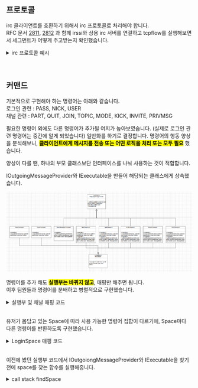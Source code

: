 


## 프로토콜

irc 클라이언트를 호환하기 위해서 irc 프로토콜로 처리해야 합니다.  
RFC 문서 [2811](https://datatracker.ietf.org/doc/html/rfc2811), [2812](https://datatracker.ietf.org/doc/html/rfc2812)  과 함께 irssi와 상용 irc 서버를 연결하고 tcpflow를 실행해보면서 세그먼트가 어떻게 주고받는지 확인했습니다. 

<details>
    <summary> irc 프로토콜 예시</summary>
#PRIVMSG < ChannelName > <br>  
#PRIVMSG < Nickname > <br>
#JOIN < ChannelName > <br>
#QUIT <br>
#PART <br>
<br>
tcpflow로 확인한 세그먼트 <br>
127.000.000.001.52636-127.000.000.001.06667: PRIVMSG #aaa :helloworldaaaaaaaaaaaaaaaaaaaaaaaaa <br>
127.000.000.001.06667-127.000.000.001.47094: :sejjeong!root@127.0.0.1 PRIVMSG #aaa :helloworldaaaaaaaaaaaaaaaaaaaaaaaaa
</details>  
<br><br>
  
    


## 커맨드

기본적으로 구현해야 하는 명령어는 아래와 같습니다.  
로그인 관련 : PASS, NICK, USER  
채널 관련 : PART, QUIT, JOIN, TOPIC, MODE, KICK, INVITE, PRIVMSG  

필요한 명령어 외에도 다른 명령어가 추가될 여지가 높아보였습니다. (실제로 로그인 관련 명령어는 중간에 알게 되었습니다) 일반화를 하기로 결정합니다. 명령어의 행동 양상을 분석해보니, <mark>**클라이언트에게 메시지를 전송 또는 어떤 로직을 처리 또는 모두 필요**</mark> 했습니다.  

양상이 다를 땐, 하나의 부모 클래스보단 인터페이스를 나눠 사용하는 것이 적합합니다.  

IOutgoingMessageProvider와 IExecutable을 만들어 해당되는 클래스에게 상속했습니다.  


![alt text](Images/CommandClass.png)

명령어를 추가 해도 <mark>**실행부는 바뀌지 않고**</mark>, 매핑만 해주면 됩니다.  
이후 팀원들과 명령어를 분배하고 병렬적으로 구현했습니다.  
<details> 
    <summary> 실행부 및 채널 매핑 코드 </summary>

https://github.com/SeJin0214/IRCServer/blob/3274f7e8b6a36168284eaf8812ca7fcb171f4363/core/Server.cpp#L497-L518
https://github.com/SeJin0214/IRCServer/blob/3274f7e8b6a36168284eaf8812ca7fcb171f4363/core/Channel.cpp#L141-L162
    <br>
</details>  
<br>

유저가 몸담고 있는 Space에 따라 사용 가능한 명령어 집합이 다르기에,  Space마다 다른 명령어를 반환하도록 구현했습니다.  

<details> 
    <summary> LoginSpace 매핑 코드 </summary>
https://github.com/SeJin0214/IRCServer/blob/3274f7e8b6a36168284eaf8812ca7fcb171f4363/core/LoggedInSpace.cpp#L42-L59
    <br>
</details>  
<br>

이전에 봤던 실행부 코드에서 IOutgoiongMessageProvider와 IExecutable을 찾기 전에 space를 찾는 함수를 실행해줍니다.  

<details> 
    <summary> call stack findSpace </summary>

https://github.com/SeJin0214/IRCServer/blob/3274f7e8b6a36168284eaf8812ca7fcb171f4363/core/Server.cpp#L497

유저가 속한 Space를 찾습니다.  
https://github.com/SeJin0214/IRCServer/blob/3274f7e8b6a36168284eaf8812ca7fcb171f4363/core/Server.cpp#L184-L196

getSpace는 Lobby, LoginSpace, Channel을 담아서 줍니다.  
https://github.com/SeJin0214/IRCServer/blob/3274f7e8b6a36168284eaf8812ca7fcb171f4363/core/Server.cpp#L109-L119

<br>
</details>  
<br><br>





